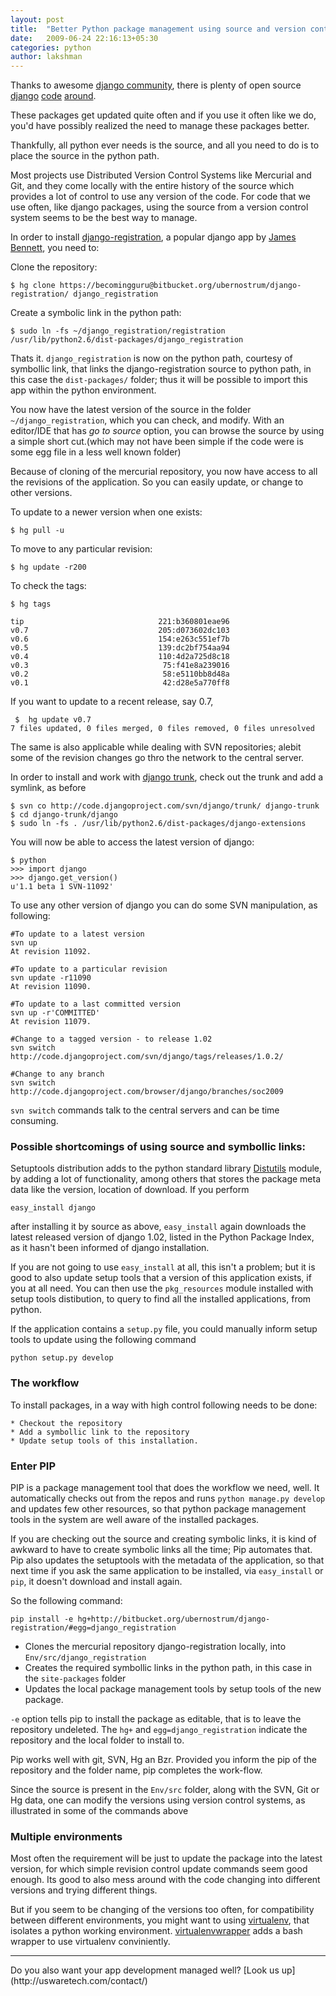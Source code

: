 ```yaml
---
layout: post
title:  "Better Python package management using source and version control systems"
date:   2009-06-24 22:16:13+05:30
categories: python
author: lakshman
---
```

Thanks to awesome [django community](http://www.djangoproject.com/community/), there is plenty of open source [django](http://code.google.com/hosting/search?q=django&projectsearch=Search+projects) [code](http://bitbucket.org/repo/all/?name=django) [around](http://github.com/search?q=django&type=Everything&repo=&langOverride=&start_value=1).

These packages get updated quite often and if you use it often like we do, you'd have possibly realized the need to manage these packages better.

Thankfully, all python ever needs is the source, and all you need to do is to place the source in the python path. 

Most projects use Distributed Version Control Systems like Mercurial and Git, and they come locally with the entire history of the source which provides a lot of control to use any version of the code. For code that we use often, like django packages, using the source from a version control system seems to be the best way to manage.

In order to install [django-registration](http://bitbucket.org/ubernostrum/django-registration/), a popular django app by [James Bennett](http://www.b-list.org/), you need to:

Clone the repository:

	$ hg clone https://becomingguru@bitbucket.org/ubernostrum/django-registration/ django_registration

Create a symbolic link in the python path:

	$ sudo ln -fs ~/django_registration/registration /usr/lib/python2.6/dist-packages/django_registration

Thats it. `django_registration` is now on the python path, courtesy of symbollic link, that links the django-registration source to python path, in this case the `dist-packages/` folder; thus it will be possible to import this app within the python environment.

You now have the latest version of the source in the folder `~/django_registration`, which you can check, and modify. With an editor/IDE that has _go to source_ option, you can browse the source by using a simple short cut.(which may not have been simple if the code were is some egg file in a less well known folder)

Because of cloning of the mercurial repository, you now have access to all the revisions of the application. So you can easily update, or change to other versions.
    
To update to a newer version when one exists:

	$ hg pull -u
    
To move to any particular revision:

	$ hg update -r200
    
To check the tags:

	$ hg tags

	tip                              221:b360801eae96
	v0.7                             205:d073602dc103
	v0.6                             154:e263c551ef7b
	v0.5                             139:dc2bf754aa94
	v0.4                             110:4d2a725d8c18
	v0.3                              75:f41e8a239016
	v0.2                              58:e5110bb8d48a
	v0.1                              42:d28e5a770ff8

If you want to update to a recent release, say 0.7,

     $	hg update v0.7
	7 files updated, 0 files merged, 0 files removed, 0 files unresolved
	
The same is also applicable while dealing with SVN repositories; alebit some of the revision changes go thro the network to the central server.

In order to install and work with [django trunk](http://code.djangoproject.com/svn/django/trunk/), check out the trunk and add a symlink, as before

	$ svn co http://code.djangoproject.com/svn/django/trunk/ django-trunk
	$ cd django-trunk/django
	$ sudo ln -fs . /usr/lib/python2.6/dist-packages/django-extensions
    
You will now be able to access the latest version of django:

	$ python
	>>> import django
	>>> django.get_version()
	u'1.1 beta 1 SVN-11092'

To use any other version of django you can do some SVN manipulation, as following:

	#To update to a latest version
	svn up
	At revision 11092.

	#To update to a particular revision
	svn update -r11090
	At revision 11090.

	#To update to a last committed version
	svn up -r'COMMITTED'
	At revision 11079.

	#Change to a tagged version - to release 1.02
	svn switch http://code.djangoproject.com/svn/django/tags/releases/1.0.2/

	#Change to any branch
	svn switch http://code.djangoproject.com/browser/django/branches/soc2009

`svn switch` commands talk to the central servers and can be time consuming.

### Possible shortcomings of using source and symbollic links:

Setuptools distribution adds to the python standard library [Distutils](http://docs.python.org/distutils/) module, by adding a lot of functionality, among others that stores the package meta data like the version, location of download. If you perform

	easy_install django
	
after installing it by source as above, `easy_install` again downloads the latest released version of django 1.02, listed in the Python Package Index, as it hasn't been informed of django installation. 

If you are not going to use `easy_install` at all, this isn't a problem; but it is good to also update setup tools that a version of this application exists, if you at all need. You can then use the `pkg_resources` module installed with setup tools distibution, to query to find all the installed applications, from python.

If the application contains a `setup.py` file, you could manually inform setup tools to update using the following command

	python setup.py develop

### The workflow

To install packages, in a way with high control following needs to be done:
	
	* Checkout the repository
	* Add a symbollic link to the repository
	* Update setup tools of this installation.

### Enter PIP

PIP is a package management tool that does the workflow we need, well. It automatically checks out from the repos and runs `python manage.py develop` and updates few other resources, so that python package management tools in the system are well aware of the installed packages.

If you are checking out the source and creating symbolic links, it is kind of awkward to have to create symbolic links all the time; Pip automates that. Pip also updates the setuptools with the metadata of the application, so that next time if you ask the same application to be installed, via `easy_install` or `pip`, it doesn't download and install again.

So the following command:

	pip install -e hg+http://bitbucket.org/ubernostrum/django-registration/#egg=django_registration

* Clones the mercurial repository django-registration locally, into `Env/src/django_registration`
* Creates the required symbollic links in the python path, in this case in the `site-packages` folder
* Updates the local package management tools by setup tools of the new package.

`-e` option tells pip to install the package as editable, that is to leave the repository undeleted. The `hg+` and `egg=django_registration` indicate the repository and the local folder to install to.

Pip works well with git, SVN, Hg an Bzr. Provided you inform the pip of the repository and the folder name, pip completes the work-flow.

Since the source is present in the `Env/src` folder,  along with the SVN, Git or Hg data, one can modify the versions using version control systems, as illustrated in some of the commands above

### Multiple environments

Most often the requirement will be just to update the package into the latest version, for which simple revision control update commands seem good enough. Its good to also mess around with the code changing into different versions and trying different things.

But if you seem to be changing of the versions too often, for compatibility between different environments, you might want to using [virtualenv](http://pypi.python.org/pypi/virtualenv), that isolates a python working environment. [virtualenvwrapper](http://pypi.python.org/pypi/virtualenvwrapper) adds a bash wrapper to use virtualenv conviniently.

<hr />
Do you also want your app development managed well? [Look us up](http://uswaretech.com/contact/)

